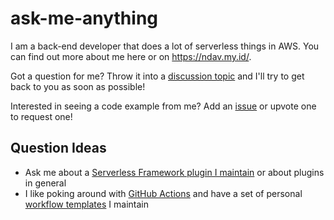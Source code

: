 # ask-me-anything

I am a back-end developer that does a lot of serverless things in AWS. You can find out more about me here or on https://ndav.my.id/.

Got a question for me? Throw it into a [discussion topic](https://github.com/nandasafiqalfiansyah/ask-me-anything/discussions) and I'll try to get back to you as soon as possible!

Interested in seeing a code example from me? Add an [issue](https://github.com/nandasafiqalfiansyah/ask-me-anything/issues) or upvote one to request one!

## Question Ideas

* Ask me about a [Serverless Framework plugin I maintain](https://github.com/search?q=user%3Aneverendingqs+topic%3Aserverless-plugin&type=repositories) or about plugins in general
* I like poking around with [GitHub Actions](https://github.com/search?q=user%3Aneverendingqs+topic%3Agithub-actions&type=repositories) and have a set of personal [workflow templates](https://github.com/nandasafiqalfiansyah/.github/tree/master/workflow-templates) I maintain
